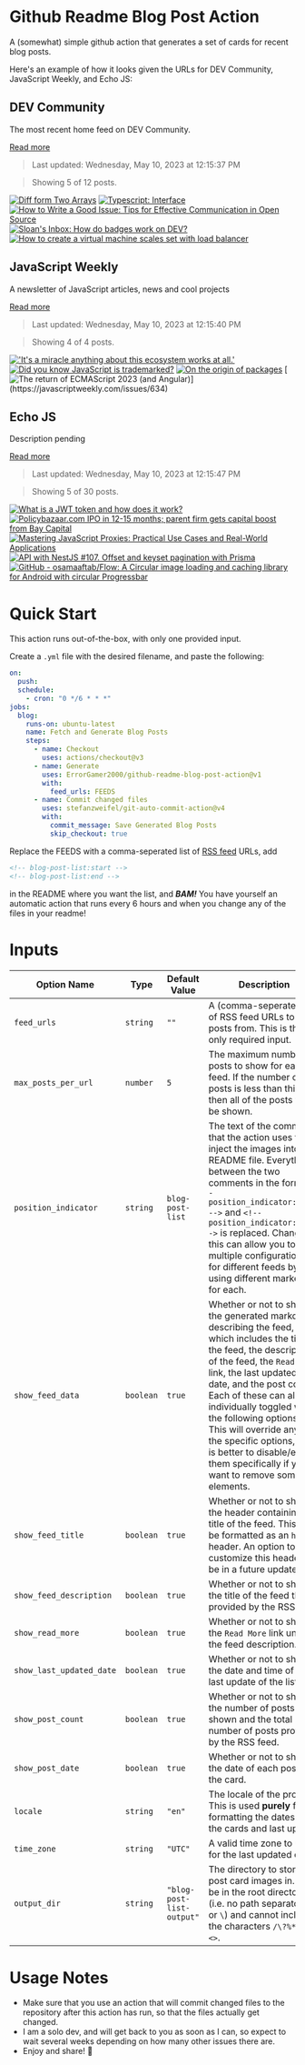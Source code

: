 # Github Readme Blog Post Action

A (somewhat) simple github action that generates a set of cards for recent blog posts.

Here's an example of how it looks given the URLs for DEV Community, JavaScript Weekly, and Echo JS:

<!-- post-list:start -->
## DEV Community

The most recent home feed on DEV Community.

[Read more](https://dev.to)
> Last updated: Wednesday, May 10, 2023 at 12:15:37 PM

> Showing 5 of 12 posts.

[![Diff form Two Arrays](https://raw.githubusercontent.com/ErrorGamer2000/github-readme-blog-post-action/main/generated_files/DEV_Community/Diff_form_Two_Arrays.svg)](https://dev.to/muhmmadawd/diff-form-two-arrays-4je3)
[![Typescript: Interface](https://raw.githubusercontent.com/ErrorGamer2000/github-readme-blog-post-action/main/generated_files/DEV_Community/Typescript__Interface.svg)](https://dev.to/j471n/typescript-interface-3748)
[![How to Write a Good Issue: Tips for Effective Communication in Open Source](https://raw.githubusercontent.com/ErrorGamer2000/github-readme-blog-post-action/main/generated_files/DEV_Community/How_to_Write_a_Good_Issue__Tips_for_Effective_Communication_in_Open_Source.svg)](https://dev.to/opensauced/how-to-write-a-good-issue-tips-for-effective-communication-in-open-source-5443)
[![Sloan's Inbox: How do badges work on DEV?](https://raw.githubusercontent.com/ErrorGamer2000/github-readme-blog-post-action/main/generated_files/DEV_Community/Sloan's_Inbox__How_do_badges_work_on_DEV_.svg)](https://dev.to/devteam/sloans-inbox-how-do-badges-work-on-dev-5e1k)
[![How to create a virtual machine scales set with load balancer](https://raw.githubusercontent.com/ErrorGamer2000/github-readme-blog-post-action/main/generated_files/DEV_Community/How_to_create_a_virtual_machine_scales_set_with_load_balancer.svg)](https://dev.to/toluwani_oluwaloseyi/how-to-create-a-virtual-machine-scales-set-with-load-balancer-1jlg)


## JavaScript Weekly

A newsletter of JavaScript articles, news and cool projects

[Read more](https://javascriptweekly.com/)
> Last updated: Wednesday, May 10, 2023 at 12:15:40 PM

> Showing 4 of 4 posts.

[!['It's a miracle anything about this ecosystem works at all.'](https://raw.githubusercontent.com/ErrorGamer2000/github-readme-blog-post-action/main/generated_files/JavaScript_Weekly/'It's_a_miracle_anything_about_this_ecosystem_works_at_all.'.svg)](https://javascriptweekly.com/issues/637)
[![Did you know JavaScript is trademarked?](https://raw.githubusercontent.com/ErrorGamer2000/github-readme-blog-post-action/main/generated_files/JavaScript_Weekly/Did_you_know_JavaScript_is_trademarked_.svg)](https://javascriptweekly.com/issues/636)
[![On the origin of packages](https://raw.githubusercontent.com/ErrorGamer2000/github-readme-blog-post-action/main/generated_files/JavaScript_Weekly/On_the_origin_of_packages.svg)](https://javascriptweekly.com/issues/635)
[![The return of ECMAScript 2023 (and Angular)](https://raw.githubusercontent.com/ErrorGamer2000/github-readme-blog-post-action/main/generated_files/JavaScript_Weekly/The_return_of_ECMAScript_2023_(and_Angular).svg)](https://javascriptweekly.com/issues/634)


## Echo JS

Description pending

[Read more](
http://www.echojs.com
)
> Last updated: Wednesday, May 10, 2023 at 12:15:47 PM

> Showing 5 of 30 posts.

[![What is a JWT token and how does it work?](https://raw.githubusercontent.com/ErrorGamer2000/github-readme-blog-post-action/main/generated_files/_Echo_JS_/What_is_a_JWT_token_and_how_does_it_work_.svg)](https://www.ma-no.org/en/programming/what-is-a-jwt-token-and-how-does-it-work)
[![Policybazaar.com IPO in 12-15 months; parent firm gets capital boost from Bay Capital](https://raw.githubusercontent.com/ErrorGamer2000/github-readme-blog-post-action/main/generated_files/_Echo_JS_/Policybazaar.com_IPO_in_12-15_months;_parent_firm_gets_capital_boost_from_Bay_Capital.svg)](https://www.moneycontrol.com/news/business/companies/policybazaar-com-ipo-in-12-15-months-parent-firm-gets-capital-boost-from-bay-capital-6600971.html)
[![Mastering JavaScript Proxies: Practical Use Cases and Real-World Applications](https://raw.githubusercontent.com/ErrorGamer2000/github-readme-blog-post-action/main/generated_files/_Echo_JS_/Mastering_JavaScript_Proxies__Practical_Use_Cases_and_Real-World_Applications.svg)](https://soshace.com/mastering-javascript-proxies-practical-use-cases-and-real-world-applications/)
[![API with NestJS #107. Offset and keyset pagination with Prisma](https://raw.githubusercontent.com/ErrorGamer2000/github-readme-blog-post-action/main/generated_files/_Echo_JS_/API_with_NestJS__107._Offset_and_keyset_pagination_with_Prisma.svg)](https://wanago.io/2023/05/08/api-nestjs-pagination-prisma/)
[![GitHub - osamaaftab/Flow: A Circular image loading and caching library for Android with circular Progressbar](https://raw.githubusercontent.com/ErrorGamer2000/github-readme-blog-post-action/main/generated_files/_Echo_JS_/GitHub_-_osamaaftab_Flow__A_Circular_image_loading_and_caching_library_for_Android_with_circular_Progressbar.svg)](https://github.com/osamaaftab/Flow)


<!-- post-list:end -->

# Quick Start

This action runs out-of-the-box, with only one provided input.

Create a `.yml` file with the desired filename, and paste the following:

```yml
on:
  push:
  schedule:
    - cron: "0 */6 * * *"
jobs:
  blog:
    runs-on: ubuntu-latest
    name: Fetch and Generate Blog Posts
    steps:
      - name: Checkout
        uses: actions/checkout@v3
      - name: Generate
        uses: ErrorGamer2000/github-readme-blog-post-action@v1
        with:
          feed_urls: FEEDS
      - name: Commit changed files
        uses: stefanzweifel/git-auto-commit-action@v4
        with:
          commit_message: Save Generated Blog Posts
          skip_checkout: true
```

Replace the FEEDS with a comma-seperated list of [RSS feed](https://rss.com/blog/how-do-rss-feeds-work/) URLs, add

```md
<!-- blog-post-list:start -->
<!-- blog-post-list:end -->
```

in the README where you want the list, and **_BAM!_** You have yourself an automatic action that runs every 6 hours and when you change any of the files in your readme!

# Inputs

<table>
  <thead>
    <tr>
      <th>Option Name</th>
      <th>Type</th>
      <th>Default Value</th>
      <th>Description</th>
    </tr>
  </thead>
  <tbody>
    <tr>
      <td><code>feed_urls</code></td>
      <td><code>string</code></td>
      <td><code>""</code></td>
      <td>A (comma-seperated) list of RSS feed URLs to load posts from. This is the only required input.</td>
    </tr>
    <tr>
      <td><code>max_posts_per_url</code></td>
      <td><code>number</code></td>
      <td><code>5</code></td>
      <td>The maximum number of posts to show for each feed. If the number of posts is less than this, then all of the posts will be shown.</td>
    </tr>
    <tr>
      <td><code>position_indicator</code></td>
      <td><code>string</code></td>
      <td><code>blog-post-list</code></td>
      <td>The text of the comments that the action uses to inject the images into the README file. Everything between the two comments in the form <code>&lt;!-- position_indicator:start --&gt;</code> and <code>&lt;!-- position_indicator:end --&gt;</code> is replaced. Changing this can allow you to use multiple configurations for different feeds by using different markers for each.</td>
    </tr>
    <tr>
      <td><code>show_feed_data</code></td>
      <td><code>boolean</code></td>
      <td><code>true</code></td>
      <td>Whether or not to show the generated markdown describing the feed, which includes the title of the feed, the description of the feed, the <code>Read More</code> link, the last updated date, and the post count. Each of these can also be individually toggled with the following options. This will override any of the specific options, so it is better to disable/enable them specifically if you want to remove some elements.</td>
    </tr>
    <tr>
      <td><code>show_feed_title</code></td>
      <td><code>boolean</code></td>
      <td><code>true</code></td>
      <td>Whether or not to show the header containing the title of the feed. This will be formatted as an <code>h2</code> header. An option to customize this header will be in a future update.</td>
    </tr>
    <tr>
      <td><code>show_feed_description</code></td>
      <td><code>boolean</code></td>
      <td><code>true</code></td>
      <td>Whether or not to show the title of the feed that is provided by the RSS feed.</td>
    </tr>
    <tr>
      <td><code>show_read_more</code></td>
      <td><code>boolean</code></td>
      <td><code>true</code></td>
      <td>Whether or not to show the <code>Read More</code> link under the feed description.</td>
    </tr>
    <tr>
      <td><code>show_last_updated_date</code></td>
      <td><code>boolean</code></td>
      <td><code>true</code></td>
      <td>Whether or not to show the date and time of the last update of the list.</td>
    </tr>
    <tr>
      <td><code>show_post_count</code></td>
      <td><code>boolean</code></td>
      <td><code>true</code></td>
      <td>Whether or not to show the number of posts shown and the total number of posts provided by the RSS feed.</td>
    </tr>
    <tr>
      <td><code>show_post_date</code></td>
      <td><code>boolean</code></td>
      <td><code>true</code></td>
      <td>Whether or not to show the date of each post on the card.</td>
    </tr>
    <tr>
      <td><code>locale</code></td>
      <td><code>string</code></td>
      <td><code>"en"</code></td>
      <td>The locale of the project. This is used <strong>purely</strong> for formatting the dates of the cards and last update.</td>
    </tr>
    <tr>
      <td><code>time_zone</code></td>
      <td><code>string</code></td>
      <td><code>"UTC"</code></td>
      <td>A valid time zone to use for the last updated date.</td>
    </tr>
    <tr>
      <td><code>output_dir</code></td>
      <td><code>string</code></td>
      <td><code>"blog-post-list-output"</code></td>
      <td>The directory to store the post card images in. Must be in the root directory (i.e. no path separators <code>/</code> or <code>\</code>) and cannot include the characters <code>/\?%*:|"&lt;&gt;</code>.</td>
    </tr>
<!--
    <tr>
      <td><code></code></td>
      <td><cde></cde></td>
      <td><code></code></td>
      <td></td>
    </tr>
-->
  </tbody>
</table>

# Usage Notes

- Make sure that you use an action that will commit changed files to the repository after this action has run, so that the files actually get changed.
- I am a solo dev, and will get back to you as soon as I can, so expect to wait several weeks depending on how many other issues there are.
- Enjoy and share! 🤗
